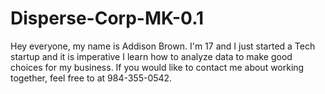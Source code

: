 # Disperse-Corp-MK-0.1
Hey everyone, my name is Addison Brown. I'm 17 and I just started a Tech startup and it is imperative I learn how to analyze data to make good choices for my business. If you would like to contact me about working together, feel free to at 984-355-0542.
